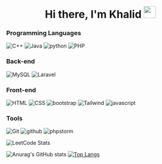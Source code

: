 <br>
<h1 align="center">
  Hi there, I'm Khalid 
  <img src="https://github.com/blackcater/blackcater/raw/main/images/Hi.gif" height="32" />
</h1>

### Programming Languages

![C++](https://img.shields.io/badge/-C++-555555?&logo=c%2b%2b&style=for-the-badge&labelColor=00599c&logoSize=auto)
![Java](https://img.shields.io/badge/-Java-555555?&logo=Java&style=for-the-badge&labelColor=00599c&logoSize=auto)
![python](https://img.shields.io/badge/-python-555555?&logo=python&style=for-the-badge&labelColor=f7cc40&logoColor=346fa0&logoSize=auto)
![PHP](https://img.shields.io/badge/-PHP-555555?&logo=php&style=for-the-badge&labelColor=4d588e&logoColor=white&logoSize=auto)

### Back-end 
![MySQL](https://img.shields.io/badge/-MySQL-555555?&logo=MySQL&style=for-the-badge&labelColor=42759c&logoColor=white&logoSize=auto)
![Laravel](https://img.shields.io/badge/-Laravel-555555?&logo=Laravel&style=for-the-badge&labelColor=f72c1f&logoColor=white&logoSize=auto)


### Front-end 
![HTML](https://img.shields.io/badge/-HTML-555555?&logo=html5&style=for-the-badge&labelColor=dc4d26&logoColor=white&logoSize=auto)
![CSS](https://img.shields.io/badge/-CSS-555555?&logo=css3&style=for-the-badge&labelColor=146eb0&logoColor=white&logoSize=auto)
![bootstrap](https://img.shields.io/badge/-Bootstrap-555555?&logo=bootstrap&style=for-the-badge&labelColor=7010ef&logoColor=white&logoSize=auto)
![Tailwind](https://img.shields.io/badge/-Tailwind-555555?&logo=tailwindcss&style=for-the-badge&labelColor=151c2c&logoColor=15b8c5&logoSize=auto)
![javascript](https://img.shields.io/badge/-javascript-555555?&logo=javascript&style=for-the-badge&labelColor=000&logoColor=efd81d&logoSize=auto)


### Tools
![Git](https://img.shields.io/badge/-git-555555?&logo=git&style=for-the-badge&labelColor=dc4d26&logoColor=white&logoSize=auto)
![github](https://img.shields.io/badge/-github-555555?&logo=github&style=for-the-badge&labelColor=black&logoColor=white&logoSize=auto)
![phpstorm](https://img.shields.io/badge/-phpstorm-555555?&logo=phpstorm&style=for-the-badge&labelColor=ad43e9&logoColor=000&logoSize=auto)


![LeetCode Stats](https://leetcard.jacoblin.cool/Khaled_Ghonem_2002?theme=dark&font=Noto%20Sans%20Telugu) 
<!-- ![](https://raw.githubusercontent.com/KhaledGhonem724/cf-stats/main/output/light_card.svg) -->


![Anurag's GitHub stats](https://github-readme-stats.vercel.app/api?username=KhaledGhonem724&theme=algolia&card_width=500&hide_title=true&show=prs_merged&show_icons=true&icon_color=27d4f1&ring_color=27d4f1)
[![Top Langs](https://github-readme-stats.vercel.app/api/top-langs/?username=KhaledGhonem724&theme=algolia&langs_count=8&layout=compact&card_width=200&title_color=27d4f1)](https://github.com/anuraghazra/github-readme-stats)
